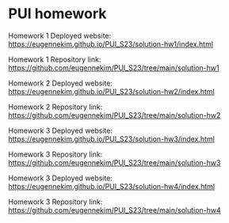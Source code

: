 # PUI homework

Homework 1 Deployed website: https://eugennekim.github.io/PUI_S23/solution-hw1/index.html

Homework 1 Repository link: https://github.com/eugennekim/PUI_S23/tree/main/solution-hw1


Homework 2 Deployed website: https://eugennekim.github.io/PUI_S23/solution-hw2/index.html

Homework 2 Repository link: https://github.com/eugennekim/PUI_S23/tree/main/solution-hw2


Homework 3 Deployed website: https://eugennekim.github.io/PUI_S23/solution-hw3/index.html

Homework 3 Repository link: https://github.com/eugennekim/PUI_S23/tree/main/solution-hw3


Homework 3 Deployed website: https://eugennekim.github.io/PUI_S23/solution-hw4/index.html

Homework 3 Repository link: https://github.com/eugennekim/PUI_S23/tree/main/solution-hw4